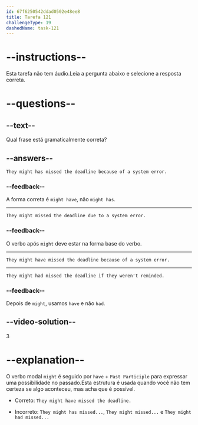 ```yaml
---
id: 67f6250542ddad0502e48ee8
title: Tarefa 121
challengeType: 19
dashedName: task-121
---
```


# --instructions--

Esta tarefa não tem áudio.Leia a pergunta abaixo e selecione a resposta correta.

# --questions--

## --text--

Qual frase está gramaticalmente correta?

## --answers--

`They might has missed the deadline because of a system error.`

### --feedback--

A forma correta é `might have`, não `might has`.

---

`They might missed the deadline due to a system error.`

### --feedback--

O verbo após `might` deve estar na forma base do verbo.

---

`They might have missed the deadline because of a system error.`

---

`They might had missed the deadline if they weren't reminded.`

### --feedback--

Depois de `might`, usamos `have` e não `had`.

## --video-solution--

3

# --explanation--

O verbo modal `might` é seguido por `have` + `Past Participle` para expressar uma possibilidade no passado.Esta estrutura é usada quando você não tem certeza se algo aconteceu, mas acha que é possível.

- Correto: `They might have missed the deadline.`

- Incorreto: `They might has missed...`, `They might missed...` e `They might had missed...`
